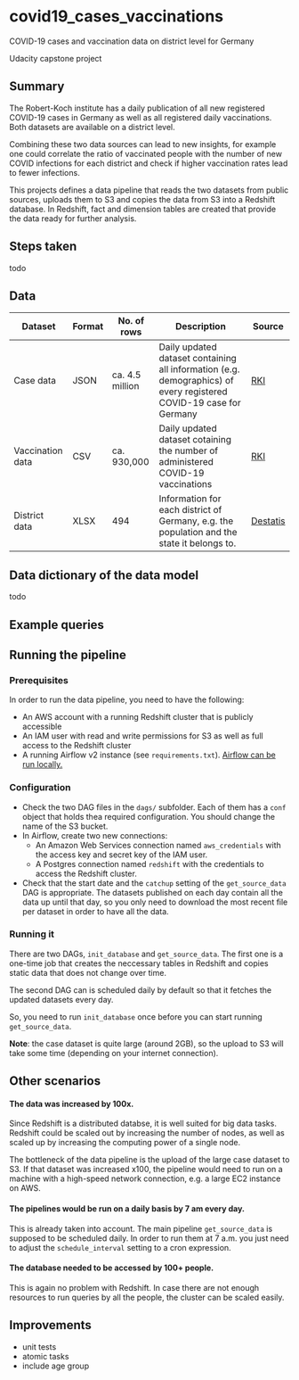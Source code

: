 # covid19_cases_vaccinations
COVID-19 cases and vaccination data on district level for Germany

Udacity capstone project

## Summary
The Robert-Koch institute has a daily publication of all new registered
COVID-19 cases in Germany as well as all registered daily vaccinations.
Both datasets are available on a district level.

Combining these two data sources can lead to new insights, for example one
could correlate the ratio of vaccinated people with the number of new COVID
infections for each district and check if higher vaccination rates lead to
fewer infections.

This projects defines a data pipeline that reads the two datasets from public
sources, uploads them to S3 and copies the data from S3 into a Redshift
database. In Redshift, fact and dimension tables are created that provide the
data ready for further analysis.

## Steps taken
todo

## Data
| Dataset          | Format | No. of rows     | Description                                                                                                        | Source                                                                                                                     |
|------------------|--------|-----------------|--------------------------------------------------------------------------------------------------------------------|----------------------------------------------------------------------------------------------------------------------------|
| Case data        | JSON   | ca. 4.5 million | Daily updated dataset containing all information (e.g. demographics) of every registered COVID-19 case for Germany | [RKI](https://github.com/ard-data/2020-rki-archive)                                                                        |
| Vaccination data | CSV    | ca. 930,000     | Daily updated dataset cotaining the number of administered COVID-19 vaccinations                                   | [RKI](https://github.com/robert-koch-institut/COVID-19-Impfungen_in_Deutschland/)                                          |
| District data    | XLSX   | 494             | Information for each district of Germany, e.g. the population and the state it belongs to.                         | [Destatis](https://www.destatis.de/DE/Themen/Laender-Regionen/Regionales/Gemeindeverzeichnis/Administrativ/04-kreise.html) |

## Data dictionary of the data model
todo

## Example queries

## Running the pipeline
### Prerequisites
In order to run the data pipeline, you need to have the following:
- An AWS account with a running Redshift cluster that is publicly accessible
- An IAM user with read and write permissions for S3 as well as full access to
the Redshift cluster
- A running Airflow v2 instance (see `requirements.txt`).
[Airflow can be run locally.](https://airflow.apache.org/docs/apache-airflow/stable/start/local.html)

### Configuration
- Check the two DAG files in the `dags/` subfolder. Each of them has a `conf`
object that holds thea required configuration. You should change the name of
the S3 bucket.
- In Airflow, create two new connections:
  - An Amazon Web Services connection named `aws_credentials` with the access
  key and secret key of the IAM user.
  - A Postgres connection named `redshift` with the credentials to access the
  Redshift cluster.
- Check that the start date and the `catchup` setting of the `get_source_data`
DAG is appropriate. The datasets published on each day contain all the data
up until that day, so you only need to download the most recent file per
dataset in order to have all the data.

### Running it
There are two DAGs, `init_database` and `get_source_data`. The first one is a
one-time job that creates the neccessary tables in Redshift and copies static
data that does not change over time.

The second DAG can is scheduled daily by default so that it fetches the
updated datasets every day.

So, you need to run `init_database` once before you can start running
`get_source_data`.

**Note**: the case dataset is quite large (around 2GB), so the upload to S3
will take some time (depending on your internet connection).

## Other scenarios
#### The data was increased by 100x.
Since Redshift is a distributed databse, it is well suited for big data tasks.
Redshift could be scaled out by increasing the number of nodes, as well as
scaled up by increasing the computing power of a single node.

The bottleneck of the data pipeline is the upload of the large case dataset
to S3. If that dataset was increased x100, the pipeline would need to run on a
machine with a high-speed network connection, e.g. a large EC2 instance on AWS.

#### The pipelines would be run on a daily basis by 7 am every day.
This is already taken into account. The main pipeline `get_source_data` is
supposed to be scheduled daily. In order to run them at 7 a.m. you just need
to adjust the `schedule_interval` setting to a cron expression.

#### The database needed to be accessed by 100+ people.
This is again no problem with Redshift. In case there are not enough resources
to run queries by all the people, the cluster can be scaled easily.

## Improvements
- unit tests
- atomic tasks
- include age group